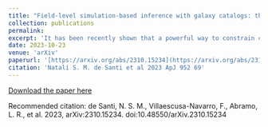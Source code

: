 ```yaml
---
title: "Field-level simulation-based inference with galaxy catalogs: the impact of systematic effects"
collection: publications
permalink: 
excerpt: 'It has been recently shown that a powerful way to constrain cosmological parameters from galaxy redshift surveys is to train graph neural networks to perform field-level likelihood-free inference without imposing cuts on scale. In particular, de Santi et al. (2023) developed models that could accurately infer the value of Ωm from catalogs that only contain the positions and radial velocities of galaxies that are robust to uncertainties in astrophysics and subgrid models.'
date: 2023-10-23
venue: 'arXiv'
paperurl: '[https://arxiv.org/abs/2310.15234](https://arxiv.org/abs/2310.15234)'
citation: 'Natalí S. M. de Santi et al 2023 ApJ 952 69'
---
```


[Download the paper here](https://arxiv.org/abs/2310.15234)

Recommended citation: de Santi, N. S. M., Villaescusa-Navarro, F., Abramo, L. R., et al. 2023, arXiv:2310.15234. doi:10.48550/arXiv.2310.15234
